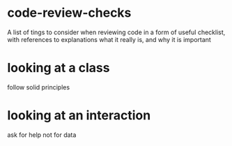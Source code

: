 # code-review-checks
A list of tings to consider when reviewing code in a form of useful checklist, with references to explanations what it really is, and why it is important

# looking at a class
follow solid principles

# looking at an interaction
ask for help not for data
